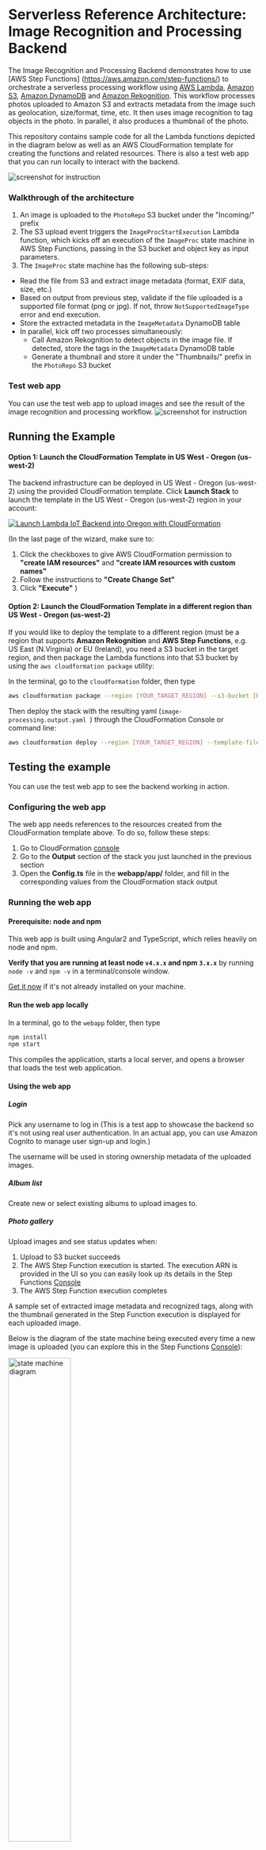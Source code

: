 # Serverless Reference Architecture: Image Recognition and Processing Backend

The Image Recognition and Processing Backend demonstrates how to use [AWS Step Functions] (https://aws.amazon.com/step-functions/) to orchestrate a serverless processing workflow using [AWS Lambda](http://aws.amazon.com/lambda/), [Amazon S3](http://aws.amazon.com/s3/), [Amazon DynamoDB](http://aws.amazon.com/dynamodb/) and [Amazon Rekognition](https://aws.amazon.com/rekognition/). This workflow processes photos uploaded to Amazon S3 and extracts metadata from the image such as geolocation, size/format, time, etc. It then uses image recognition to tag objects in the photo. In parallel, it also produces a thumbnail of the photo.

This repository contains sample code for all the Lambda functions depicted in the diagram below as well as an AWS CloudFormation template for creating the functions and related resources. There is also a test web app that you can run locally to interact with the backend.

![screenshot for instruction](images/photo-processing-backend-diagram.png)

### Walkthrough of the architecture
1. An image is uploaded to the `PhotoRepo` S3 bucket under the "Incoming/" prefix
2. The S3 upload event triggers the `ImageProcStartExecution` Lambda function, which kicks off an execution of the `ImageProc` state machine in AWS Step Functions, passing in the S3 bucket and object key as input parameters.
3. The `ImageProc` state machine has the following sub-steps:
  * Read the file from S3 and extract image metadata (format, EXIF data, size, etc.)
  * Based on output from previous step, validate if the file uploaded is a supported file format (png or jpg). If not, throw `NotSupportedImageType` error and end execution.
  * Store the extracted metadata in the `ImageMetadata` DynamoDB table
  * In parallel, kick off two processes simultaneously: 
     * Call Amazon Rekognition to detect objects in the image file. If detected, store the tags in the `ImageMetadata` DynamoDB table
     * Generate a thumbnail and store it under the "Thumbnails/" prefix in the `PhotoRepo` S3 bucket 

### Test web app
You can use the test web app to upload images and see the result of the image recognition and processing workflow. 
![screenshot for instruction](images/app-screenshot.png)



## Running the Example
 
#### Option 1: Launch the CloudFormation Template in US West - Oregon (us-west-2) 
The backend infrastructure can be deployed in US West - Oregon (us-west-2) using the provided CloudFormation template.
Click **Launch Stack** to launch the template in the US West - Oregon (us-west-2) region in your account:

[![Launch Lambda IoT Backend into Oregon with CloudFormation](http://docs.aws.amazon.com/AWSCloudFormation/latest/UserGuide/images/cloudformation-launch-stack-button.png)](https://console.aws.amazon.com/cloudformation/home?region=us-west-2#/stacks/new?stackName=photo-sharing-backend&templateURL=https://s3-us-west-2.amazonaws.com/media-sharing-refarch/cloudformation/image-processing.output.yaml)

(In the last page of the wizard, make sure to:

1. Click the checkboxes to give AWS CloudFormation permission to **"create IAM resources"** and **"create IAM resources with custom names"**
2. Follow the instructions to **"Create Change Set"** 
3. Click **"Execute"**
)

#### Option 2: Launch the CloudFormation Template in a different region than US West - Oregon (us-west-2) 

If you would like to deploy the template to a different region (must be a region that supports **Amazon Rekognition** and **AWS Step Functions**, e.g. US East (N.Virginia) or EU (Ireland), you need a S3 bucket in the target region, and then package the Lambda functions into that S3 bucket by using the `aws cloudformation package` utility:

In the terminal, go to the `cloudformation` folder, then type

```bash
aws cloudformation package --region [YOUR_TARGET_REGION] --s3-bucket [REPLACE_WITH_YOUR_BUCKET] --template image-processing.serverless.yaml --output-template-file image-processing.output.yaml
```
Then deploy the stack with the resulting yaml (`image-processing.output.yaml `) through the CloudFormation Console or command line:

```bash
aws cloudformation deploy --region [YOUR_TARGET_REGION] --template-file image-processing.output.yaml --stack-name photo-sharing-backend --capabilities CAPABILITY_IAM
```

## Testing the example
You can use the test web app to see the backend working in action. 

### Configuring the web app
The web app needs references to the resources created from the CloudFormation template above. To do so, follow these steps:

1. Go to CloudFormation [console](https://console.aws.amazon.com/cloudformation/home)
2. Go to the **Output** section of the stack you just launched in the previous section
3. Open the **Config.ts** file in the **webapp/app/** folder, and fill in the corresponding values from the CloudFormation stack output

### Running the web app

#### Prerequisite: node and npm
This web app is built using Angular2 and TypeScript, which relies heavily on node and npm.

**Verify that you are running at least node `v4.x.x` and npm `3.x.x`**
by running `node -v` and `npm -v` in a terminal/console window.
    
<a href="https://docs.npmjs.com/getting-started/installing-node" target="_blank" title="Installing Node.js and updating npm">
Get it now</a> if it's not already installed on your machine.

#### Run the web app locally
In a terminal, go to the `webapp` folder, then type

```bash
npm install
npm start
```
This compiles the application, starts a local server, and opens a browser that loads the test web application.
 
#### Using the web app
##### Login
Pick any username to log in (This is a test app to showcase the backend so it's not using real user authentication. In an actual app, you can use Amazon Cognito to manage user sign-up and login.)

The username will be used in storing ownership metadata of the uploaded images.

##### Album list
Create new or select existing albums to upload images to.

##### Photo gallery
Upload images and see status updates when:

1. Upload to S3 bucket succeeds
2. The AWS Step Function execution is started. The execution ARN is provided in the UI so you can easily look up its details in the Step Functions [Console](https://console.aws.amazon.com/states/home) 
3. The AWS Step Function execution completes

A sample set of extracted image metadata and recognized tags, along with the thumbnail generated in the Step Function execution is displayed for each uploaded image.

Below is the diagram of the state machine being executed every time a new image is uploaded (you can explore this in the Step Functions [Console](https://console.aws.amazon.com/states/home)):

<img src="images/step-function-execution.png" alt="state machine diagram" width="50%">

## Cleaning Up the Application Resources

To remove all resources created by this example, do the following:

1. Delete all objects from the S3 bucket created by the CloudFormation stack.
1. Delete the CloudFormation stack.
1. Delete the CloudWatch log groups associated with each Lambda function created by the CloudFormation stack.

## CloudFormation template resources

The following sections explain all of the resources created by the CloudFormation template provided with this example.

### Storage

- **PhotoRepoS3Bucket** - An S3 bucket that stores the incoming uploaded images and resized thumbnails
- **AlbumMetadataDDBTable** - A DynamoDB table that stores information about albums (owner, creation dates, etc.)
- **ImageMetadataDDBTable** - A DynamoDB table that stores metadata about each image uploaded to the system (size, extracted GPS coordinates, tags detected by [Amazon Rekognition](https://aws.amazon.com/rekognition/), etc.) 

### Image recognition and processing state machine
- **ImageProcStateMachine** - An Step Functions state machine that orchestrates the multi-step image processing workflow
- **CreateStepFunctionHelperFunction** - A Lambda function that the CloudFormation template calls to create the `ImageProcStateMachine` in Step Functions as a custom resource
- **ExtractImageMetadataFunction** - A Lambda function that uses the GraphicsMagick library to extract metadata from the uploaded image (format, size, EXIF info, etc.)
- **StoreImageMetadataFunction** - A Lambda function that stores the extracted metadata into `ImageMetadataDDBTable`
- **RekognitionFunction** - A Lambda function that invokes the Amazon Rekognition API to detect labels in the uploaded image
- **StoreRekognizedTagsFunction** - A Lambda function that stores the labels detected by Amazon Rekognition into the `ImageMetadataDDBTable`
- **GenerateThumbnailFunction** - A Lambda function that generates a thumbnail for the uploaded images

### S3 Upload event trigger
- **ImageProcStartExecutionFunction** - A Lambda function that kicks off the `ImageProcStateMachine` every time a new object is uploaded into S3 bucket under "Incoming/" prefix
- **CreateS3EventTriggerFunction** - A Lambda function that the CloudFormation template calls to create the S3 event trigger to invoke  **ImageProcStartExecutionFunction** as a custom resource

### Resources for the test web app
- **DescribeExecutionFunction** - A Lambda function that queries the AWS Step Functions service on the status of a given execution 
- **TestClientUser** - An IAM user used by the test web app.
- **TestClientKeys** - Access keys that enable the test web app to sign API requests to query the metadata DynamoDB tables and Step Functions execution status, and read/write from the `PhotoRepoS3Bucket`

### IAM roles
> This CloudFormation template chose not to create one IAM role for each Lambda function and consolidated them, simply to reduce the number of IAM roles it takes up in your account. When developing your application, you might instead create individual IAM roles for each Lambda function to follow the Least Privilege principle. 

- **BackendProcessingLambdaRole** - An IAM role assumed by Lambda functions that make up the `ImageProcStateMachine` and the `ImageProcStartExecutionFunction` which kicks off the state machine execution. This role provides logging permissions and access to read/write the `PhotoRepoS3Bucket`, the `ImageMetadataDDBTable`, call the `DetectLabels` Amazon Rekognition API and start state machine execution in Step Functions. 
- **CustomResourceHelperRole** -  An IAM role the Lambda functions that are used by  `CreateS3EventTriggerFunction` and `CreateStepFunctionHelperFunction	` for creating custom resources in the CloudFormation template
- **StateMachineRole** - An IAM role assumed by the `ImageProcStateMachine` during execution. It has permission to invoke Lambda functions. 
- **DescribeExecutionFunctionRole**  - An IAM role assumed by `DescribeExecutionFunction`. It has permission to `DescribeExecution` API in Step Functions.

## License

This reference architecture sample is licensed under Apache 2.0.

 
